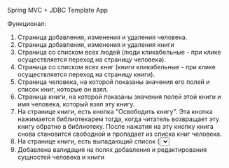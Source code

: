 Spring MVC + JDBC Template App

Функционал:
1) Страница добавления, изменения и удаления человека.
2) Страница добавления, изменения и удаления книги
3) Страница со списком всех людей (люди кликабельные - при клике осуществляется
переход на страницу человека).
4) Страница со списком всех книг (книги кликабельные - при клике осуществляется
переход на страницу книги).
5) Страница человека, на которой показаны значения его полей и список книг, которые он
взял. 
6) Страница книги, на которой показаны значения полей этой книги и имя человека, 
который взял эту книгу.
7) На странице книги, есть кнопка "Освободить книгу". Эта кнопка нажимается библиотекарем тогда, когда читатель 
возвращает эту книгу обратно в библиотеку. После нажатия на эту кнопку книга снова
становится свободной и пропадает из списка книг человека.
8) На странице книги, есть выпадающий список (<select>) 
со всеми людьми и кнопка "Назначить книгу". Эта кнопка нажимается библиотекарем
тогда, когда читатель хочет забрать эту книгу домой. После нажатия на эту кнопку, книга
должна начать принадлежать выбранному человеку и должна появится в его списке
книг
9) Добавлена валидация на полях добавления и редактирования сущностей человека и книги
